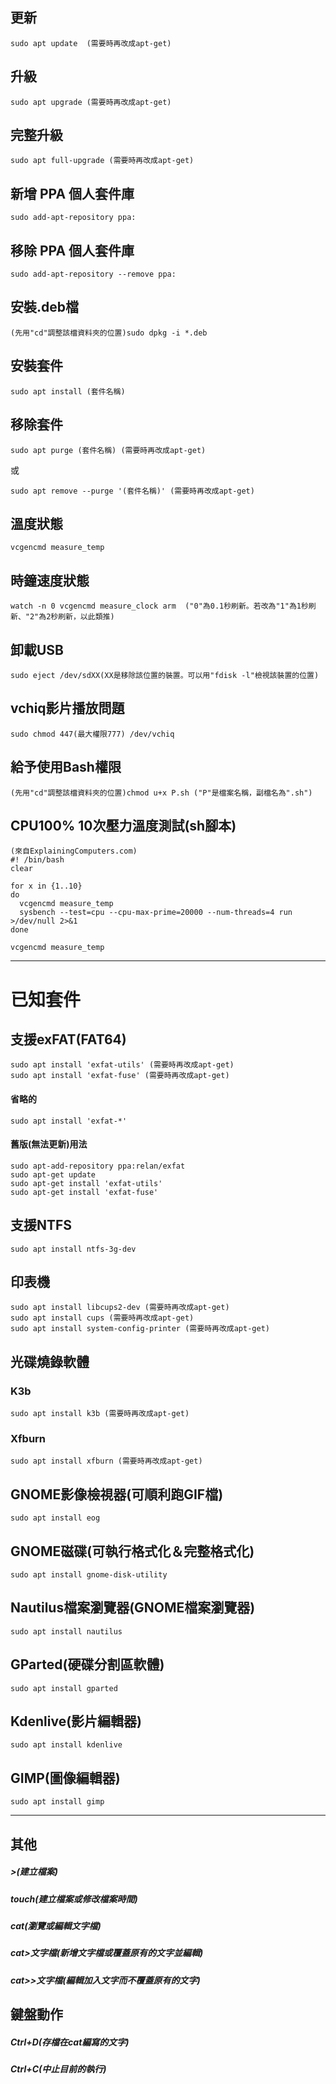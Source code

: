 ## 更新
```
sudo apt update  (需要時再改成apt-get)
```
## 升級
```
sudo apt upgrade (需要時再改成apt-get)
```
## 完整升級
```
sudo apt full-upgrade (需要時再改成apt-get)
```
## 新增 PPA 個人套件庫
```
sudo add-apt-repository ppa:
```
## 移除 PPA 個人套件庫
```
sudo add-apt-repository --remove ppa:
```
## 安裝.deb檔
```
(先用"cd"調整該檔資料夾的位置)sudo dpkg -i *.deb
```
## 安裝套件
```
sudo apt install (套件名稱)
```
## 移除套件
```
sudo apt purge (套件名稱) (需要時再改成apt-get)
```
或
```
sudo apt remove --purge '(套件名稱)' (需要時再改成apt-get)
```
## 溫度狀態
```
vcgencmd measure_temp
```
## 時鐘速度狀態
```
watch -n 0 vcgencmd measure_clock arm  ("0"為0.1秒刷新。若改為"1"為1秒刷新、"2"為2秒刷新，以此類推)
```
## 卸載USB
```
sudo eject /dev/sdXX(XX是移除該位置的裝置。可以用"fdisk -l"檢視該裝置的位置)
```
## vchiq影片播放問題
```
sudo chmod 447(最大權限777) /dev/vchiq
```
## 給予使用Bash權限
```
(先用"cd"調整該檔資料夾的位置)chmod u+x P.sh ("P"是檔案名稱，副檔名為".sh")
```
## CPU100% 10次壓力溫度測試(sh腳本)
```
(來自ExplainingComputers.com)
#! /bin/bash
clear

for x in {1..10}
do
  vcgencmd measure_temp
  sysbench --test=cpu --cpu-max-prime=20000 --num-threads=4 run >/dev/null 2>&1
done
 
vcgencmd measure_temp
```
-----------------------------------------------------
# 已知套件
## 支援exFAT(FAT64)
```
sudo apt install 'exfat-utils' (需要時再改成apt-get)
sudo apt install 'exfat-fuse' (需要時再改成apt-get)
```
#### 省略的
```
sudo apt install 'exfat-*'
```
#### 舊版(無法更新)用法
```
sudo apt-add-repository ppa:relan/exfat
sudo apt-get update
sudo apt-get install 'exfat-utils'
sudo apt-get install 'exfat-fuse'
```
## 支援NTFS
```
sudo apt install ntfs-3g-dev
```
## 印表機
```
sudo apt install libcups2-dev (需要時再改成apt-get)
sudo apt install cups (需要時再改成apt-get)
sudo apt install system-config-printer (需要時再改成apt-get)
```
## 光碟燒錄軟體
### K3b
```
sudo apt install k3b (需要時再改成apt-get)
```
### Xfburn
```
sudo apt install xfburn (需要時再改成apt-get)
```
## GNOME影像檢視器(可順利跑GIF檔)
```
sudo apt install eog
```
## GNOME磁碟(可執行格式化＆完整格式化)
```
sudo apt install gnome-disk-utility
```
## Nautilus檔案瀏覽器(GNOME檔案瀏覽器)
```
sudo apt install nautilus
```
## GParted(硬碟分割區軟體)
```
sudo apt install gparted
```
## Kdenlive(影片編輯器)
```
sudo apt install kdenlive
```
## GIMP(圖像編輯器)
```
sudo apt install gimp
```
-----------------------------------------------------
## 其他
##### >(建立檔案)
##### touch(建立檔案或修改檔案時間)
##### cat(瀏覽或編輯文字檔)
##### cat>文字檔(新增文字檔或覆蓋原有的文字並編輯)
##### cat>>文字檔(編輯加入文字而不覆蓋原有的文字)
## 鍵盤動作
##### Ctrl+D(存檔在cat編寫的文字)
##### Ctrl+C(中止目前的執行)
